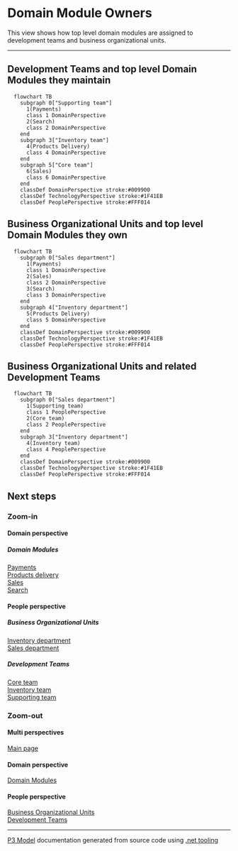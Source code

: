 ﻿
# Domain Module Owners

This view shows how top level domain modules are assigned to development teams and business organizational units.  

---



## Development Teams and top level Domain Modules they maintain

```mermaid
  flowchart TB
    subgraph 0["Supporting team"]
      1(Payments)
      class 1 DomainPerspective
      2(Search)
      class 2 DomainPerspective
    end
    subgraph 3["Inventory team"]
      4(Products Delivery)
      class 4 DomainPerspective
    end
    subgraph 5["Core team"]
      6(Sales)
      class 6 DomainPerspective
    end
    classDef DomainPerspective stroke:#009900
    classDef TechnologyPerspective stroke:#1F41EB
    classDef PeoplePerspective stroke:#FFF014
```

## Business Organizational Units and top level Domain Modules they own

```mermaid
  flowchart TB
    subgraph 0["Sales department"]
      1(Payments)
      class 1 DomainPerspective
      2(Sales)
      class 2 DomainPerspective
      3(Search)
      class 3 DomainPerspective
    end
    subgraph 4["Inventory department"]
      5(Products Delivery)
      class 5 DomainPerspective
    end
    classDef DomainPerspective stroke:#009900
    classDef TechnologyPerspective stroke:#1F41EB
    classDef PeoplePerspective stroke:#FFF014
```

## Business Organizational Units and related Development Teams

```mermaid
  flowchart TB
    subgraph 0["Sales department"]
      1(Supporting team)
      class 1 PeoplePerspective
      2(Core team)
      class 2 PeoplePerspective
    end
    subgraph 3["Inventory department"]
      4(Inventory team)
      class 4 PeoplePerspective
    end
    classDef DomainPerspective stroke:#009900
    classDef TechnologyPerspective stroke:#1F41EB
    classDef PeoplePerspective stroke:#FFF014
```

## Next steps


### Zoom-in


#### Domain perspective


##### Domain Modules

[Payments](Payments/Payments.md)  
[Products delivery](ProductsDelivery/ProductsDelivery.md)  
[Sales](Sales/Sales.md)  
[Search](Search/Search.md)  

#### People perspective


##### Business Organizational Units

[Inventory department](../../People/BusinessOrganizationalUnits/InventoryDepartment.md)  
[Sales department](../../People/BusinessOrganizationalUnits/SalesDepartment.md)  

##### Development Teams

[Core team](../../People/DevelopmentTeams/CoreTeam.md)  
[Inventory team](../../People/DevelopmentTeams/InventoryTeam.md)  
[Supporting team](../../People/DevelopmentTeams/SupportingTeam.md)  

### Zoom-out


#### Multi perspectives

[Main page](../../README.md)  

#### Domain perspective

[Domain Modules](DomainModules.md)  

#### People perspective

[Business Organizational Units](../../People/BusinessOrganizationalUnits/BusinessOrganizationalUnits.md)  
[Development Teams](../../People/DevelopmentTeams/DevelopmentTeams.md)  

---

[P3 Model](https://github.com/P3-model/P3-model) documentation generated from source code using [.net tooling](https://github.com/P3-model/P3-model-dotnet)
